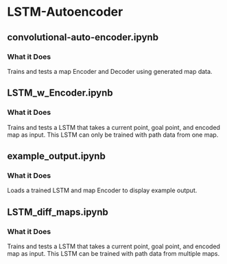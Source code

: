 # LSTM-Autoencoder

## convolutional-auto-encoder.ipynb

### What it Does
Trains and tests a map Encoder and Decoder using generated map data.



## LSTM_w_Encoder.ipynb

### What it Does
Trains and tests a LSTM that takes a current point, goal point, and encoded map as input. This LSTM can only be trained with path data from one map.



## example_output.ipynb

### What it Does
Loads a trained LSTM and map Encoder to display example output.



## LSTM_diff_maps.ipynb

### What it Does
Trains and tests a LSTM that takes a current point, goal point, and encoded map as input. This LSTM can be trained with path data from multiple maps.

